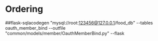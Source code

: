 # Ordering
##flask-sqlacodegen "mysql://root:123456@127.0.0.1/food_db" --tables oauth_member_bind --outfile "common/models/member/OauthMemberBind.py"  --flask
